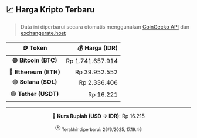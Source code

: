 

<!-- HARGA_KRIPTO -->
## 📈 Harga Kripto Terbaru

> Data ini diperbarui secara otomatis menggunakan [CoinGecko API](https://www.coingecko.com/) dan [exchangerate.host](https://exchangerate.host/)

<div align="center">

| 🪙 Token | 💰 Harga (IDR) |
|:------:|---------------:|
| 🟠 **Bitcoin (BTC)**   | Rp 1.741.657.914 |
| 🔵 **Ethereum (ETH)**  | Rp 39.952.552 |
| 🟣 **Solana (SOL)**    | Rp 2.336.406 |
| 🟢 **Tether (USDT)**   | Rp 16.221 |

---

💱 **Kurs Rupiah (USD → IDR)**: Rp 16.215

🕒 <sub>Terakhir diperbarui: 26/6/2025, 17.19.46</sub>

</div>
<!-- /HARGA_KRIPTO -->